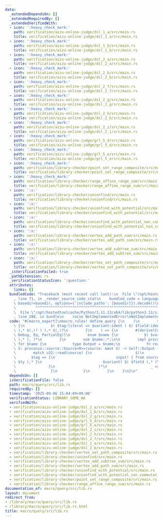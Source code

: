 ```yaml
---
data:
  _extendedDependsOn: []
  _extendedRequiredBy: []
  _extendedVerifiedWith:
  - icon: ':heavy_check_mark:'
    path: verification/aizu-online-judge/dsl_1_a/src/main.rs
    title: verification/aizu-online-judge/dsl_1_a/src/main.rs
  - icon: ':heavy_check_mark:'
    path: verification/aizu-online-judge/dsl_1_b/src/main.rs
    title: verification/aizu-online-judge/dsl_1_b/src/main.rs
  - icon: ':heavy_check_mark:'
    path: verification/aizu-online-judge/dsl_2_a/src/main.rs
    title: verification/aizu-online-judge/dsl_2_a/src/main.rs
  - icon: ':heavy_check_mark:'
    path: verification/aizu-online-judge/dsl_2_b/src/main.rs
    title: verification/aizu-online-judge/dsl_2_b/src/main.rs
  - icon: ':heavy_check_mark:'
    path: verification/aizu-online-judge/dsl_2_f/src/main.rs
    title: verification/aizu-online-judge/dsl_2_f/src/main.rs
  - icon: ':heavy_check_mark:'
    path: verification/aizu-online-judge/dsl_2_g/src/main.rs
    title: verification/aizu-online-judge/dsl_2_g/src/main.rs
  - icon: ':heavy_check_mark:'
    path: verification/aizu-online-judge/dsl_2_h/src/main.rs
    title: verification/aizu-online-judge/dsl_2_h/src/main.rs
  - icon: ':heavy_check_mark:'
    path: verification/aizu-online-judge/dsl_2_i/src/main.rs
    title: verification/aizu-online-judge/dsl_2_i/src/main.rs
  - icon: ':heavy_check_mark:'
    path: verification/aizu-online-judge/grl_5_d/src/main.rs
    title: verification/aizu-online-judge/grl_5_d/src/main.rs
  - icon: ':heavy_check_mark:'
    path: verification/aizu-online-judge/grl_5_e/src/main.rs
    title: verification/aizu-online-judge/grl_5_e/src/main.rs
  - icon: ':heavy_check_mark:'
    path: verification/library-checker/point_set_range_composite/src/main.rs
    title: verification/library-checker/point_set_range_composite/src/main.rs
  - icon: ':heavy_check_mark:'
    path: verification/library-checker/range_affine_range_sum/src/main.rs
    title: verification/library-checker/range_affine_range_sum/src/main.rs
  - icon: ':x:'
    path: verification/library-checker/unionfind/src/main.rs
    title: verification/library-checker/unionfind/src/main.rs
  - icon: ':x:'
    path: verification/library-checker/unionfind_with_potential/src/main.rs
    title: verification/library-checker/unionfind_with_potential/src/main.rs
  - icon: ':x:'
    path: verification/library-checker/unionfind_with_potential_non_commutative_group/src/main.rs
    title: verification/library-checker/unionfind_with_potential_non_commutative_group/src/main.rs
  - icon: ':x:'
    path: verification/library-checker/vertex_add_path_sum/src/main.rs
    title: verification/library-checker/vertex_add_path_sum/src/main.rs
  - icon: ':x:'
    path: verification/library-checker/vertex_add_subtree_sum/src/main.rs
    title: verification/library-checker/vertex_add_subtree_sum/src/main.rs
  - icon: ':x:'
    path: verification/library-checker/vertex_set_path_composite/src/main.rs
    title: verification/library-checker/vertex_set_path_composite/src/main.rs
  _isVerificationFailed: true
  _pathExtension: rs
  _verificationStatusIcon: ':question:'
  attributes:
    links: []
  bundledCode: "Traceback (most recent call last):\n  File \"/opt/hostedtoolcache/Python/3.11.13/x64/lib/python3.11/site-packages/onlinejudge_verify/documentation/build.py\"\
    , line 71, in _render_source_code_stat\n    bundled_code = language.bundle(stat.path,\
    \ basedir=basedir, options={'include_paths': [basedir]}).decode()\n          \
    \         ^^^^^^^^^^^^^^^^^^^^^^^^^^^^^^^^^^^^^^^^^^^^^^^^^^^^^^^^^^^^^^^^^^^^^^^^^^^^^^^^^\n\
    \  File \"/opt/hostedtoolcache/Python/3.11.13/x64/lib/python3.11/site-packages/onlinejudge_verify/languages/rust.py\"\
    , line 288, in bundle\n    raise NotImplementedError\nNotImplementedError\n"
  code: "#[macro_export]\nmacro_rules! define_query {\n    (\n        $name:ident\
    \ {\n            $( $tag:literal => $variant:ident ( $( $field:ident : $ty:ty\
    \ ),* $(,)? ) ),* $(,)?\n        }\n    ) => {\n        #[derive(Copy, Clone,\
    \ Debug, Eq, PartialEq)]\n        enum $name {\n            $( $variant( $( $ty\
    \ ),* ), )*\n        }\n        use $name::*;\n\n        impl proconio::source::Readable\
    \ for $name {\n            type Output = $name;\n            fn read<R: std::io::BufRead,\
    \ S: proconio::source::Source<R>>(source: &mut S) -> Self::Output {\n        \
    \        match u32::read(source) {\n                    $(\n                 \
    \       $tag => {\n                            input! { from source, $( mut $field:\
    \ $ty ),* }\n                            $variant( $( $field ),* )\n         \
    \               }\n                    )*\n                    _ => unreachable!(),\n\
    \                }\n            }\n        }\n    }\n}\n"
  dependsOn: []
  isVerificationFile: false
  path: macro/query/src/lib.rs
  requiredBy: []
  timestamp: '2025-09-06 15:04:09+09:00'
  verificationStatus: LIBRARY_SOME_WA
  verifiedWith:
  - verification/aizu-online-judge/dsl_2_a/src/main.rs
  - verification/aizu-online-judge/dsl_1_b/src/main.rs
  - verification/aizu-online-judge/dsl_2_g/src/main.rs
  - verification/aizu-online-judge/grl_5_d/src/main.rs
  - verification/aizu-online-judge/grl_5_e/src/main.rs
  - verification/aizu-online-judge/dsl_2_i/src/main.rs
  - verification/aizu-online-judge/dsl_2_h/src/main.rs
  - verification/aizu-online-judge/dsl_2_f/src/main.rs
  - verification/aizu-online-judge/dsl_1_a/src/main.rs
  - verification/aizu-online-judge/dsl_2_b/src/main.rs
  - verification/library-checker/vertex_set_path_composite/src/main.rs
  - verification/library-checker/unionfind/src/main.rs
  - verification/library-checker/vertex_add_subtree_sum/src/main.rs
  - verification/library-checker/vertex_add_path_sum/src/main.rs
  - verification/library-checker/unionfind_with_potential/src/main.rs
  - verification/library-checker/unionfind_with_potential_non_commutative_group/src/main.rs
  - verification/library-checker/point_set_range_composite/src/main.rs
  - verification/library-checker/range_affine_range_sum/src/main.rs
documentation_of: macro/query/src/lib.rs
layout: document
redirect_from:
- /library/macro/query/src/lib.rs
- /library/macro/query/src/lib.rs.html
title: macro/query/src/lib.rs
---
```

